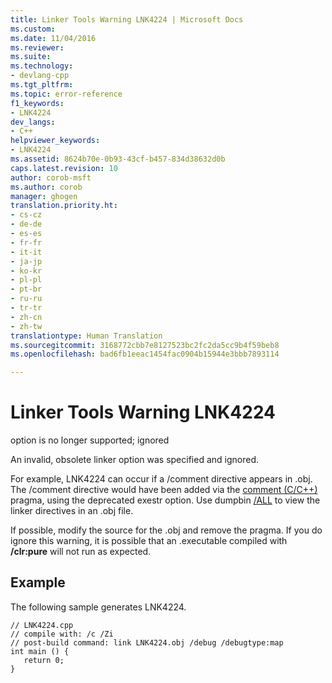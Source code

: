 ```yaml
---
title: Linker Tools Warning LNK4224 | Microsoft Docs
ms.custom: 
ms.date: 11/04/2016
ms.reviewer: 
ms.suite: 
ms.technology:
- devlang-cpp
ms.tgt_pltfrm: 
ms.topic: error-reference
f1_keywords:
- LNK4224
dev_langs:
- C++
helpviewer_keywords:
- LNK4224
ms.assetid: 8624b70e-0b93-43cf-b457-834d38632d0b
caps.latest.revision: 10
author: corob-msft
ms.author: corob
manager: ghogen
translation.priority.ht:
- cs-cz
- de-de
- es-es
- fr-fr
- it-it
- ja-jp
- ko-kr
- pl-pl
- pt-br
- ru-ru
- tr-tr
- zh-cn
- zh-tw
translationtype: Human Translation
ms.sourcegitcommit: 3168772cbb7e8127523bc2fc2da5cc9b4f59beb8
ms.openlocfilehash: bad6fb1eeac1454fac0904b15944e3bbb7893114

---
```

# Linker Tools Warning LNK4224
option is no longer supported; ignored  
  
 An invalid, obsolete linker option was specified and ignored.  
  
 For example, LNK4224 can occur if a /comment directive appears in .obj. The /comment directive would have been added via the [comment (C/C++)](../../preprocessor/comment-c-cpp.md) pragma, using the deprecated exestr option. Use dumpbin [/ALL](../../build/reference/all.md) to view the linker directives in an .obj file.  
  
 If possible, modify the source for the .obj and remove the pragma. If you do ignore this warning, it is possible that an .executable compiled with **/clr:pure** will not run as expected.  
  
## Example  
 The following sample generates LNK4224.  
  
```  
// LNK4224.cpp  
// compile with: /c /Zi  
// post-build command: link LNK4224.obj /debug /debugtype:map  
int main () {  
   return 0;  
}  
```


<!--HONumber=Jan17_HO2-->



